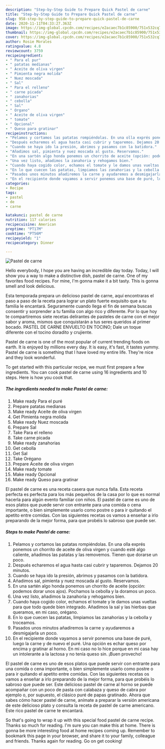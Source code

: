 ```yaml
---
description: "Step-by-Step Guide to Prepare Quick Pastel de carne"
title: "Step-by-Step Guide to Prepare Quick Pastel de carne"
slug: 958-step-by-step-guide-to-prepare-quick-pastel-de-carne
date: 2020-11-11T04:33:27.363Z
image: https://img-global.cpcdn.com/recipes/e2acaec7b1c85900/751x532cq70/pastel-de-carne-foto-principal.jpg
thumbnail: https://img-global.cpcdn.com/recipes/e2acaec7b1c85900/751x532cq70/pastel-de-carne-foto-principal.jpg
cover: https://img-global.cpcdn.com/recipes/e2acaec7b1c85900/751x532cq70/pastel-de-carne-foto-principal.jpg
author: Rosie Morales
ratingvalue: 4.8
reviewcount: 3759
recipeingredient:
- " Para el pur"
- " patatas medianas"
- " Aceite de oliva virgen"
- " Pimienta negra molida"
- " Nuez moscada"
- " Sal"
- " Para el relleno"
- " carne picada"
- " zanahorias"
- " cebolla"
- " Sal"
- " Organo"
- " Aceite de oliva virgen"
- " tomate"
- " Opcional"
- " Queso para gratinar"
recipeinstructions:
- "Pelamos y cortamos las patatas rompiéndolas. En una olla exprés ponemos un chorrito de aceite de oliva virgen y cuando esté algo caliente, añadimos las patatas y las removemos. Tienen que dorarse un poco."
- "Después echaremos el agua hasta casi cubrir y taparemos. Dejamos 20 minutos."
- "Cuando se haya ido la presión, abrimos y pasamos con la batidora."
- "Añadimos sal, pimienta y nuez moscada al gusto. Reservamos."
- "En una sartén algo honda ponemos un chorrito de aceite (opción: podemos dorar unos ajos). Pochamos la cebolla y la doramos un poco."
- "Una vez listo, añadimos la zanahoria y rehogamos bien."
- "Cuando haya cogido color, echamos el tomate y le damos unas vueltas para que todo quede bien integrado. Añadimos la sal y las hierbas que queramos, en mi caso, orégano."
- "En lo que cuecen las patatas, limpiamos las zanahorias y la cebolla y troceamos."
- "Pasados unos minutos añadiremos la carne y ayudaremos a desmigajarla un poco."
- "En el recipiente donde vayamos a servir ponemos una base de puré, luego la carne y de nuevo el puré. Una opción es echar queso por encima y gratinar al horno. En mi caso no lo hice porque en mi casa hay un intolerante a la lactosa y no tenía queso sin. ¡Buen provecho!"
categories:
- Recipe
tags:
- pastel
- de
- carne

katakunci: pastel de carne 
nutrition: 117 calories
recipecuisine: American
preptime: "PT17M"
cooktime: "PT56M"
recipeyield: "1"
recipecategory: Dinner

---
```



![Pastel de carne](https://img-global.cpcdn.com/recipes/e2acaec7b1c85900/751x532cq70/pastel-de-carne-foto-principal.jpg)

Hello everybody, I hope you are having an incredible day today. Today, I will show you a way to make a distinctive dish, pastel de carne. One of my favorites food recipes. For mine, I'm gonna make it a bit tasty. This is gonna smell and look delicious.

Esta temporada prepara un delicioso pastel de carne, aquí encontraras el paso a paso de la receta para lograr un plato fuerte exquisito que a tu familia le encantará. Seguramente cuando llega el fin de semana buscas consentir y sorprender a tu familia con algo rico y diferente. Por lo que hoy te compartiremos siete recetas delirantes de pasteles de carne con el mejor sabor y aroma, mismos que conquistarán a tus seres queridos al primer bocado. PASTEL DE CARNE ENVUELTO EN TOCINO; Dale un toque diferente con el tocino doradito y crujiente.

Pastel de carne is one of the most popular of current trending foods on earth. It is enjoyed by millions every day. It is easy, it's fast, it tastes yummy. Pastel de carne is something that I have loved my entire life. They're nice and they look wonderful.


To get started with this particular recipe, we must first prepare a few ingredients. You can cook pastel de carne using 16 ingredients and 10 steps. Here is how you cook that.

<!--inarticleads1-->

##### The ingredients needed to make Pastel de carne:

1. Make ready  Para el puré
1. Prepare  patatas medianas
1. Make ready  Aceite de oliva virgen
1. Get  Pimienta negra molida
1. Make ready  Nuez moscada
1. Prepare  Sal
1. Take  Para el relleno
1. Take  carne picada
1. Make ready  zanahorias
1. Get  cebolla
1. Get  Sal
1. Take  Orégano
1. Prepare  Aceite de oliva virgen
1. Make ready  tomate
1. Make ready  Opcional
1. Make ready  Queso para gratinar


El pastel de carne es una receta casera que nunca falla. Esta receta perfecta es perfecta para los más pequeños de la casa por lo que es normal hacerla para algún evento familiar con niños. El pastel de carne es uno de esos platos que puede servir con entrante para una comida o cena importante, o bien simplemente usarlo como postre o para ir quitando el apetito entre comidas. Con las siguientes recetas os vamos a enseñar a irlo preparando de la mejor forma, para que probéis lo sabroso que puede ser. 

<!--inarticleads2-->

##### Steps to make Pastel de carne:

1. Pelamos y cortamos las patatas rompiéndolas. En una olla exprés ponemos un chorrito de aceite de oliva virgen y cuando esté algo caliente, añadimos las patatas y las removemos. Tienen que dorarse un poco.
1. Después echaremos el agua hasta casi cubrir y taparemos. Dejamos 20 minutos.
1. Cuando se haya ido la presión, abrimos y pasamos con la batidora.
1. Añadimos sal, pimienta y nuez moscada al gusto. Reservamos.
1. En una sartén algo honda ponemos un chorrito de aceite (opción: podemos dorar unos ajos). Pochamos la cebolla y la doramos un poco.
1. Una vez listo, añadimos la zanahoria y rehogamos bien.
1. Cuando haya cogido color, echamos el tomate y le damos unas vueltas para que todo quede bien integrado. Añadimos la sal y las hierbas que queramos, en mi caso, orégano.
1. En lo que cuecen las patatas, limpiamos las zanahorias y la cebolla y troceamos.
1. Pasados unos minutos añadiremos la carne y ayudaremos a desmigajarla un poco.
1. En el recipiente donde vayamos a servir ponemos una base de puré, luego la carne y de nuevo el puré. Una opción es echar queso por encima y gratinar al horno. En mi caso no lo hice porque en mi casa hay un intolerante a la lactosa y no tenía queso sin. ¡Buen provecho!


El pastel de carne es uno de esos platos que puede servir con entrante para una comida o cena importante, o bien simplemente usarlo como postre o para ir quitando el apetito entre comidas. Con las siguientes recetas os vamos a enseñar a irlo preparando de la mejor forma, para que probéis lo sabroso que puede ser. Este delicioso pastel de carne al horno se puede acompañar con un poco de pasta con calabaza y queso de cabra por ejemplo o, por supuesto, el clásico puré de papas gratinado. Ahora que sabes cómo hacer pastel de carne, anímate a preparar la versión americana de este delicioso plato y consulta la receta de pastel de carne americano. Este rico pastel de carne te encantará. 

So that's going to wrap it up with this special food pastel de carne recipe. Thanks so much for reading. I'm sure you can make this at home. There is gonna be more interesting food at home recipes coming up. Remember to bookmark this page in your browser, and share it to your family, colleague and friends. Thanks again for reading. Go on get cooking!
